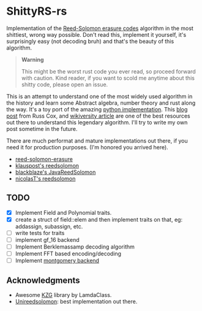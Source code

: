 # ShittyRS-rs

Implementation of the [Reed-Solomon erasure codes](https://www.cs.cmu.edu/~guyb/realworld/reedsolomon/reed_solomon_codes.html) algorithm in the most shittiest, wrong way possible. Don't read this, implement it yourself, it's surprisingly easy (not decoding bruh) and that's the beauty of this algorithm.

> **Warning**
>
> This might be the worst rust code you ever read, so proceed forward with caution. Kind reader, if you want to scold me anytime about this shitty code, please open an issue.

This is an attempt to understand one of the most widely used algorithm in the history and learn some Abstract algebra, number theory and rust along the way. It's a toy port of the amazing [python implementation](https://github.com/lrq3000/unireedsolomon). This [blog post](https://research.swtch.com/field) from Russ Cox, and [wikiversity article](https://en.wikiversity.org/wiki/Reed%E2%80%93Solomon_codes_for_coders) are one of the best resources out there to understand this legendary algorithm. I'll try to write my own post sometime in the future.

There are much performat and mature implementations out there, if you need it for production purposes. (I'm honored you arrived here).

- [reed-solomon-erasure](https://github.com/rust-rse/reed-solomon-erasure)
- [klauspost's reedsolomon](https://github.com/klauspost/reedsolomon)
- [blackblaze's JavaReedSolomon](https://github.com/Backblaze/JavaReedSolomon)
- [nicolasT's reedsolomon](https://github.com/NicolasT/reedsolomon)

## TODO

- [x] Implement Field and Polynomial traits.
- [x] create a struct of field::elem and then implement traits on that, eg: addassign, subassign, etc.
- [ ] write tests for traits
- [ ] implement gf_16 backend
- [ ] Implement Berklemassamp decoding algorithm
- [ ] Implement FFT based encoding/decoding
- [ ] Implement [montgomery backend](https://cp-algorithms.com/algebra/montgomery_multiplication.html)

## Acknowledgments

- Awesome [KZG](https://github.com/lambdaclass/lambdaworks_kzg) library by LamdaClass.
- [Unireedsolomon](https://github.com/lrq3000/unireedsolomon): best implementation out there.

